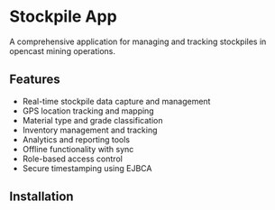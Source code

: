 # Stockpile App

A comprehensive application for managing and tracking stockpiles in opencast mining operations.

## Features

- Real-time stockpile data capture and management
- GPS location tracking and mapping
- Material type and grade classification
- Inventory management and tracking
- Analytics and reporting tools
- Offline functionality with sync
- Role-based access control
- Secure timestamping using EJBCA

## Installation 